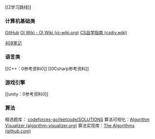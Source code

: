 [[2学习路线]]
### 计算机基础类
[GitHub](https://github.com/)
[OI Wiki - OI Wiki (oi-wiki.org)](https://oi-wiki.org/)
[CS自学指南 (csdiy.wiki)](https://csdiy.wiki/%E8%AE%A1%E7%AE%97%E6%9C%BA%E7%BD%91%E7%BB%9C/topdown/)

[408笔记](https://onedrive.live.com/view.aspx?resid=69F279069FCB42FA!107&wdorigin=704)

### 语言类
[[C++：0参考资料0]]
[[0Csharp参考资料]]

### 游戏引擎
[[unity：0参考资料0]]



### 算法
精选题库： [codeforces-go/leetcode/SOLUTIONS](https://github.com/EndlessCheng/codeforces-go/blob/master/leetcode/SOLUTIONS.md)
算法可视化：[Algorithm Visualizer (algorithm-visualizer.org)](https://algorithm-visualizer.org/)
算法实现库：[The Algorithms (github.com)](https://github.com/TheAlgorithms?q=C%2B%2B&type=all&language=&sort=)


